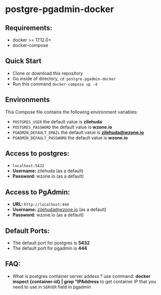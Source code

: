 # postgre-pgadmin-docker

## Requirements:
* docker >= 17.12.0+
* docker-compose

## Quick Start
* Clone or download this repository
* Go inside of directory,  `cd postgre-pgadmin-docker`
* Run this command `docker-compose up -d`


## Environments
This Compose file contains the following environment variables:

* `POSTGRES_USER` the default value is **zilehuda**
* `POSTGRES_PASSWORD` the default value is **wzone.io**
* `PGADMIN_DEFAULT_EMAIL` the default value is **zilehuda@wzone.io**
* `PGADMIN_DEFAULT_PASSWORD` the default value is **wzone.io**

## Access to postgres: 
* `localhost:5432`
* **Username:** zilehuda (as a default)
* **Password:** wzone.io (as a default)

## Access to PgAdmin: 
* **URL:** `http://localhost:444`
* **Username:** zilehuda@wzone.io (as a default)
* **Password:** wzone.io (as a default)

## Default Ports: 
* The default port for postgres is **5432**
* The default port for pgadmin is **444**

## FAQ: 
* What is postgres container server addess ? 
use command: **docker inspect {container-id} | grep "IPAddress** to get container IP that you need to use in `SERVER` field in pgadmin
